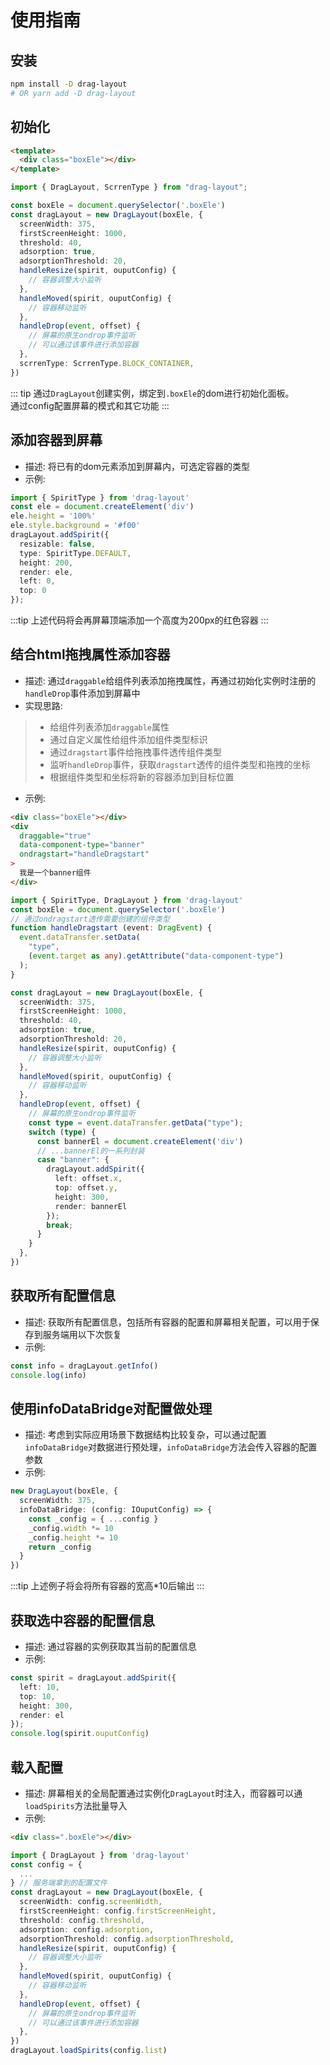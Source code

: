 # 使用指南
## 安装
```sh
npm install -D drag-layout
# OR yarn add -D drag-layout
```
## 初始化
```html
<template>
  <div class="boxEle"></div>
</template>
```

```typescript
import { DragLayout, ScrrenType } from "drag-layout";

const boxEle = document.querySelector('.boxEle')
const dragLayout = new DragLayout(boxEle, {
  screenWidth: 375,
  firstScreenHeight: 1000,
  threshold: 40,
  adsorption: true,
  adsorptionThreshold: 20,
  handleResize(spirit, ouputConfig) {
    // 容器调整大小监听
  },
  handleMoved(spirit, ouputConfig) {
    // 容器移动监听
  },
  handleDrop(event, offset) {
    // 屏幕的原生ondrop事件监听
    // 可以通过该事件进行添加容器
  },
  scrrenType: ScrrenType.BLOCK_CONTAINER,
})
```
::: tip
通过`DragLayout`创建实例，绑定到`.boxEle`的dom进行初始化面板。<br>
通过config配置屏幕的模式和其它功能
:::

## 添加容器到屏幕
- 描述: 将已有的dom元素添加到屏幕内，可选定容器的类型
- 示例:
```typescript
import { SpiritType } from 'drag-layout'
const ele = document.createElement('div')
ele.height = '100%'
ele.style.background = '#f00'
dragLayout.addSpirit({
  resizable: false,
  type: SpiritType.DEFAULT,
  height: 200,
  render: ele,
  left: 0,
  top: 0
});
```
:::tip
上述代码将会再屏幕顶端添加一个高度为200px的红色容器
:::

## 结合html拖拽属性添加容器
- 描述: 通过`draggable`给组件列表添加拖拽属性，再通过初始化实例时注册的`handleDrop`事件添加到屏幕中
- 实现思路:<br>
>- 给组件列表添加`draggable`属性
>- 通过自定义属性给组件添加组件类型标识
>- 通过`dragstart`事件给拖拽事件透传组件类型
>- 监听`handleDrop`事件，获取`dragstart`透传的组件类型和拖拽的坐标
>- 根据组件类型和坐标将新的容器添加到目标位置
- 示例:
```html
<div class="boxEle"></div>
<div
  draggable="true"
  data-component-type="banner"
  ondragstart="handleDragstart"
>
  我是一个banner组件
</div>
```
```typescript
import { SpiritType, DragLayout } from 'drag-layout'
const boxEle = document.querySelector('.boxEle')
// 通过ondragstart透传需要创建的组件类型
function handleDragstart (event: DragEvent) {
  event.dataTransfer.setData(
    "type",
    (event.target as any).getAttribute("data-component-type")
  );
}

const dragLayout = new DragLayout(boxEle, {
  screenWidth: 375,
  firstScreenHeight: 1000,
  threshold: 40,
  adsorption: true,
  adsorptionThreshold: 20,
  handleResize(spirit, ouputConfig) {
    // 容器调整大小监听
  },
  handleMoved(spirit, ouputConfig) {
    // 容器移动监听
  },
  handleDrop(event, offset) {
    // 屏幕的原生ondrop事件监听
    const type = event.dataTransfer.getData("type");
    switch (type) {
      const bannerEl = document.createElement('div')
      // ...bannerEl的一系列封装
      case "banner": {
        dragLayout.addSpirit({
          left: offset.x,
          top: offset.y,
          height: 300,
          render: bannerEl
        });
        break;
      }
    }
  },
})
```

## 获取所有配置信息
- 描述: 获取所有配置信息，包括所有容器的配置和屏幕相关配置，可以用于保存到服务端用以下次恢复
- 示例:
```typescript
const info = dragLayout.getInfo()
console.log(info)
```

## 使用infoDataBridge对配置做处理
- 描述: 考虑到实际应用场景下数据结构比较复杂，可以通过配置`infoDataBridge`对数据进行预处理，`infoDataBridge`方法会传入容器的配置参数
- 示例:
```typescript
new DragLayout(boxEle, {
  screenWidth: 375,
  infoDataBridge: (config: IOuputConfig) => {
    const _config = { ...config }
    _config.width *= 10
    _config.height *= 10
    return _config
  }
})
```
:::tip
上述例子将会将所有容器的宽高*10后输出
:::


## 获取选中容器的配置信息
- 描述: 通过容器的实例获取其当前的配置信息
- 示例:
```typescript
const spirit = dragLayout.addSpirit({
  left: 10,
  top: 10,
  height: 300,
  render: el
});
console.log(spirit.ouputConfig)
```

## 载入配置
- 描述: 屏幕相关的全局配置通过实例化`DragLayout`时注入，而容器可以通`loadSpirits`方法批量导入
- 示例:
```html
<div class=".boxEle"></div>
```
```typescript 
import { DragLayout } from 'drag-layout'
const config = {
  ...
} // 服务端拿到的配置文件
const dragLayout = new DragLayout(boxEle, {
  screenWidth: config.screenWidth,
  firstScreenHeight: config.firstScreenHeight,
  threshold: config.threshold,
  adsorption: config.adsorption,
  adsorptionThreshold: config.adsorptionThreshold,
  handleResize(spirit, ouputConfig) {
    // 容器调整大小监听
  },
  handleMoved(spirit, ouputConfig) {
    // 容器移动监听
  },
  handleDrop(event, offset) {
    // 屏幕的原生ondrop事件监听
    // 可以通过该事件进行添加容器
  },
})
dragLayout.loadSpirits(config.list)
```
